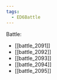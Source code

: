 ```yaml
---
tags:
  - ED6Battle
---
```

Battle:
- [[battle_2091]]
- [[battle_2092]]
- [[battle_2093]]
- [[battle_2094]]
- [[battle_2095]]
